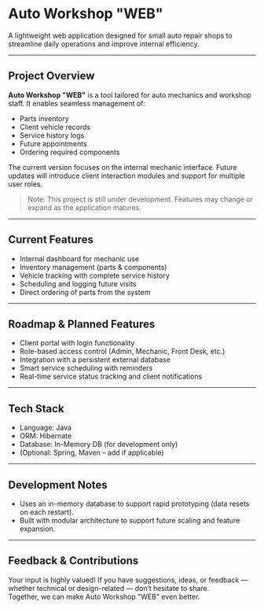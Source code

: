 # Auto Workshop "WEB"

A lightweight web application designed for small auto repair shops to streamline daily operations and improve internal efficiency.

---

## Project Overview

**Auto Workshop "WEB"** is a tool tailored for auto mechanics and workshop staff. It enables seamless management of:

- Parts inventory  
- Client vehicle records  
- Service history logs  
- Future appointments  
- Ordering required components  

The current version focuses on the internal mechanic interface. Future updates will introduce client interaction modules and support for multiple user roles.

> Note: This project is still under development. Features may change or expand as the application matures.

---

## Current Features

- Internal dashboard for mechanic use  
- Inventory management (parts & components)  
- Vehicle tracking with complete service history  
- Scheduling and logging future visits  
- Direct ordering of parts from the system  

---

## Roadmap & Planned Features

- Client portal with login functionality  
- Role-based access control (Admin, Mechanic, Front Desk, etc.)  
- Integration with a persistent external database  
- Smart service scheduling with reminders  
- Real-time service status tracking and client notifications  

---

## Tech Stack

- Language: Java  
- ORM: Hibernate  
- Database: In-Memory DB (for development only)  
- (Optional: Spring, Maven – add if applicable)  

---

## Development Notes

- Uses an in-memory database to support rapid prototyping (data resets on each restart).  
- Built with modular architecture to support future scaling and feature expansion.

---

## Feedback & Contributions

Your input is highly valued! If you have suggestions, ideas, or feedback — whether technical or design-related — don’t hesitate to share.  
Together, we can make Auto Workshop "WEB" even better.
